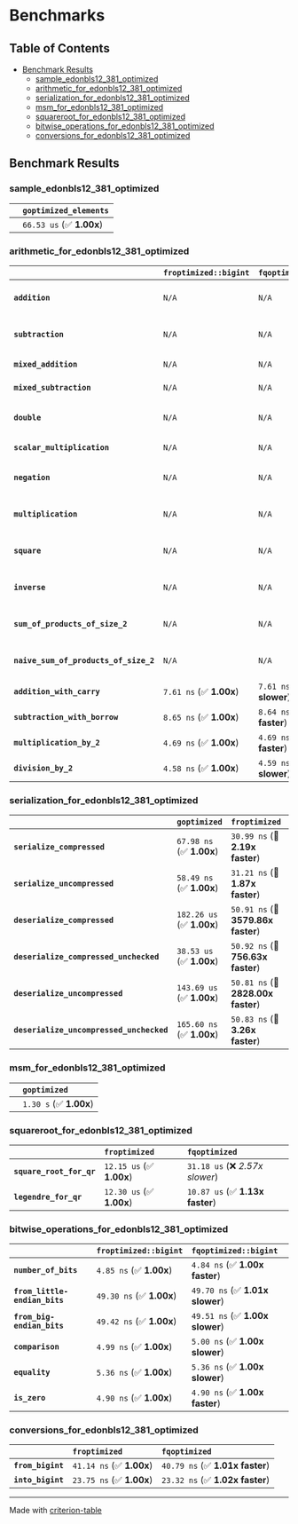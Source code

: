 # Benchmarks

## Table of Contents

- [Benchmark Results](#benchmark-results)
    - [sample_edonbls12_381_optimized](#sample_edonbls12_381_optimized)
    - [arithmetic_for_edonbls12_381_optimized](#arithmetic_for_edonbls12_381_optimized)
    - [serialization_for_edonbls12_381_optimized](#serialization_for_edonbls12_381_optimized)
    - [msm_for_edonbls12_381_optimized](#msm_for_edonbls12_381_optimized)
    - [squareroot_for_edonbls12_381_optimized](#squareroot_for_edonbls12_381_optimized)
    - [bitwise_operations_for_edonbls12_381_optimized](#bitwise_operations_for_edonbls12_381_optimized)
    - [conversions_for_edonbls12_381_optimized](#conversions_for_edonbls12_381_optimized)

## Benchmark Results

### sample_edonbls12_381_optimized

|        | `goptimized_elements`           |
|:-------|:------------------------------- |
|        | `66.53 us` (✅ **1.00x**)        |

### arithmetic_for_edonbls12_381_optimized

|                                       | `froptimized::bigint`          | `fqoptimized::bigint`          | `goptimized`              | `fqoptimized`                   | `froptimized`                    |
|:--------------------------------------|:-------------------------------|:-------------------------------|:--------------------------|:--------------------------------|:-------------------------------- |
| **`addition`**                        | `N/A`                          | `N/A`                          | `386.79 ns` (✅ **1.00x**) | `8.71 ns` (🚀 **44.40x faster**) | `8.63 ns` (🚀 **44.84x faster**)  |
| **`subtraction`**                     | `N/A`                          | `N/A`                          | `406.65 ns` (✅ **1.00x**) | `8.80 ns` (🚀 **46.21x faster**) | `8.80 ns` (🚀 **46.21x faster**)  |
| **`mixed_addition`**                  | `N/A`                          | `N/A`                          | `401.69 ns` (✅ **1.00x**) | `N/A`                           | `N/A`                            |
| **`mixed_subtraction`**               | `N/A`                          | `N/A`                          | `410.48 ns` (✅ **1.00x**) | `N/A`                           | `N/A`                            |
| **`double`**                          | `N/A`                          | `N/A`                          | `294.89 ns` (✅ **1.00x**) | `5.81 ns` (🚀 **50.74x faster**) | `5.82 ns` (🚀 **50.63x faster**)  |
| **`scalar_multiplication`**           | `N/A`                          | `N/A`                          | `145.67 us` (✅ **1.00x**) | `N/A`                           | `N/A`                            |
| **`negation`**                        | `N/A`                          | `N/A`                          | `N/A`                     | `6.17 ns` (✅ **1.00x slower**)  | `6.15 ns` (✅ **1.00x**)          |
| **`multiplication`**                  | `N/A`                          | `N/A`                          | `N/A`                     | `42.82 ns` (✅ **1.00x slower**) | `42.79 ns` (✅ **1.00x**)         |
| **`square`**                          | `N/A`                          | `N/A`                          | `N/A`                     | `35.40 ns` (✅ **1.02x slower**) | `34.61 ns` (✅ **1.00x**)         |
| **`inverse`**                         | `N/A`                          | `N/A`                          | `N/A`                     | `6.89 us` (✅ **1.02x faster**)  | `7.03 us` (✅ **1.00x**)          |
| **`sum_of_products_of_size_2`**       | `N/A`                          | `N/A`                          | `N/A`                     | `61.40 ns` (✅ **1.01x faster**) | `61.72 ns` (✅ **1.00x**)         |
| **`naive_sum_of_products_of_size_2`** | `N/A`                          | `N/A`                          | `N/A`                     | `89.05 ns` (✅ **1.01x faster**) | `89.97 ns` (✅ **1.00x**)         |
| **`addition_with_carry`**             | `7.61 ns` (✅ **1.00x**)        | `7.61 ns` (✅ **1.00x slower**) | `N/A`                     | `N/A`                           | `N/A`                            |
| **`subtraction_with_borrow`**         | `8.65 ns` (✅ **1.00x**)        | `8.64 ns` (✅ **1.00x faster**) | `N/A`                     | `N/A`                           | `N/A`                            |
| **`multiplication_by_2`**             | `4.69 ns` (✅ **1.00x**)        | `4.69 ns` (✅ **1.00x faster**) | `N/A`                     | `N/A`                           | `N/A`                            |
| **`division_by_2`**                   | `4.58 ns` (✅ **1.00x**)        | `4.59 ns` (✅ **1.00x slower**) | `N/A`                     | `N/A`                           | `N/A`                            |

### serialization_for_edonbls12_381_optimized

|                                          | `goptimized`              | `froptimized`                      | `fqoptimized`                       |
|:-----------------------------------------|:--------------------------|:-----------------------------------|:----------------------------------- |
| **`serialize_compressed`**               | `67.98 ns` (✅ **1.00x**)  | `30.99 ns` (🚀 **2.19x faster**)    | `31.08 ns` (🚀 **2.19x faster**)     |
| **`serialize_uncompressed`**             | `58.49 ns` (✅ **1.00x**)  | `31.21 ns` (🚀 **1.87x faster**)    | `30.48 ns` (🚀 **1.92x faster**)     |
| **`deserialize_compressed`**             | `182.26 us` (✅ **1.00x**) | `50.91 ns` (🚀 **3579.86x faster**) | `52.30 ns` (🚀 **3485.10x faster**)  |
| **`deserialize_compressed_unchecked`**   | `38.53 us` (✅ **1.00x**)  | `50.92 ns` (🚀 **756.63x faster**)  | `52.29 ns` (🚀 **736.79x faster**)   |
| **`deserialize_uncompressed`**           | `143.69 us` (✅ **1.00x**) | `50.81 ns` (🚀 **2828.00x faster**) | `52.33 ns` (🚀 **2745.94x faster**)  |
| **`deserialize_uncompressed_unchecked`** | `165.60 ns` (✅ **1.00x**) | `50.83 ns` (🚀 **3.26x faster**)    | `52.33 ns` (🚀 **3.16x faster**)     |

### msm_for_edonbls12_381_optimized

|        | `goptimized`            |
|:-------|:----------------------- |
|        | `1.30 s` (✅ **1.00x**)  |

### squareroot_for_edonbls12_381_optimized

|                          | `froptimized`            | `fqoptimized`                    |
|:-------------------------|:-------------------------|:-------------------------------- |
| **`square_root_for_qr`** | `12.15 us` (✅ **1.00x**) | `31.18 us` (❌ *2.57x slower*)    |
| **`legendre_for_qr`**    | `12.30 us` (✅ **1.00x**) | `10.87 us` (✅ **1.13x faster**)  |

### bitwise_operations_for_edonbls12_381_optimized

|                               | `froptimized::bigint`          | `fqoptimized::bigint`            |
|:------------------------------|:-------------------------------|:-------------------------------- |
| **`number_of_bits`**          | `4.85 ns` (✅ **1.00x**)        | `4.84 ns` (✅ **1.00x faster**)   |
| **`from_little-endian_bits`** | `49.30 ns` (✅ **1.00x**)       | `49.70 ns` (✅ **1.01x slower**)  |
| **`from_big-endian_bits`**    | `49.42 ns` (✅ **1.00x**)       | `49.51 ns` (✅ **1.00x slower**)  |
| **`comparison`**              | `4.99 ns` (✅ **1.00x**)        | `5.00 ns` (✅ **1.00x slower**)   |
| **`equality`**                | `5.36 ns` (✅ **1.00x**)        | `5.36 ns` (✅ **1.00x slower**)   |
| **`is_zero`**                 | `4.90 ns` (✅ **1.00x**)        | `4.90 ns` (✅ **1.00x faster**)   |

### conversions_for_edonbls12_381_optimized

|                   | `froptimized`            | `fqoptimized`                    |
|:------------------|:-------------------------|:-------------------------------- |
| **`from_bigint`** | `41.14 ns` (✅ **1.00x**) | `40.79 ns` (✅ **1.01x faster**)  |
| **`into_bigint`** | `23.75 ns` (✅ **1.00x**) | `23.32 ns` (✅ **1.02x faster**)  |

---
Made with [criterion-table](https://github.com/nu11ptr/criterion-table)

